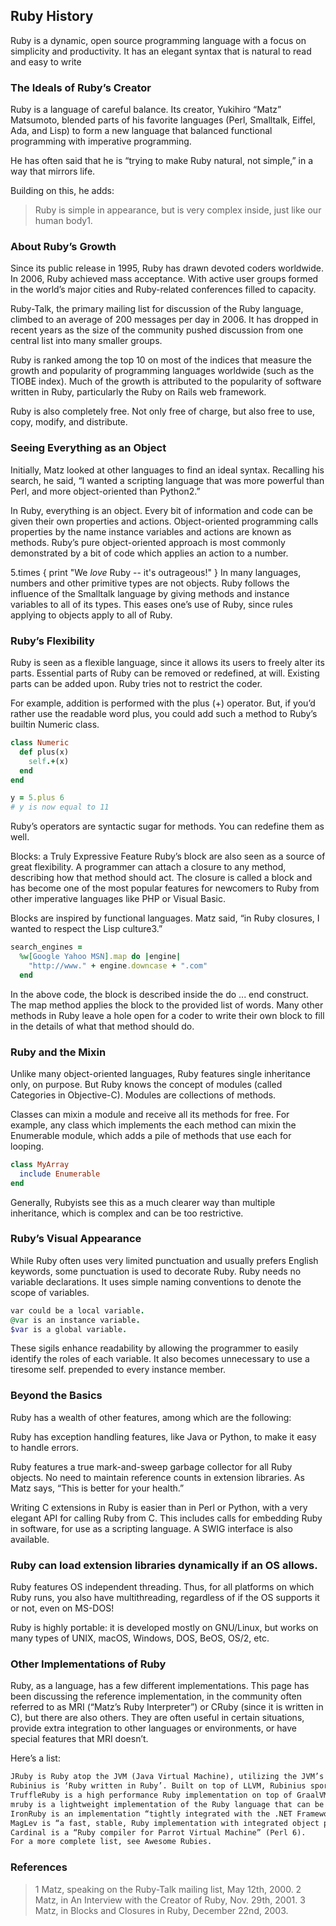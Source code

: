 ## Ruby History

Ruby is a dynamic, open source programming language with a focus on simplicity and productivity. It has an elegant syntax that is natural to read and easy to write

### The Ideals of Ruby’s Creator

Ruby is a language of careful balance. Its creator, Yukihiro “Matz” Matsumoto, blended parts of his favorite languages (Perl, Smalltalk, Eiffel, Ada, and Lisp) to form a new language that balanced functional programming with imperative programming.

He has often said that he is “trying to make Ruby natural, not simple,” in a way that mirrors life.

Building on this, he adds:

>  Ruby is simple in appearance, but is very complex inside, just like our human body1.

### About Ruby’s Growth

Since its public release in 1995, Ruby has drawn devoted coders worldwide. In 2006, Ruby achieved mass acceptance. With active user groups formed in the world’s major cities and Ruby-related conferences filled to capacity.

Ruby-Talk, the primary mailing list for discussion of the Ruby language, climbed to an average of 200 messages per day in 2006. It has dropped in recent years as the size of the community pushed discussion from one central list into many smaller groups.

Ruby is ranked among the top 10 on most of the indices that measure the growth and popularity of programming languages worldwide (such as the TIOBE index). Much of the growth is attributed to the popularity of software written in Ruby, particularly the Ruby on Rails web framework.

Ruby is also completely free. Not only free of charge, but also free to use, copy, modify, and distribute.

### Seeing Everything as an Object

Initially, Matz looked at other languages to find an ideal syntax. Recalling his search, he said, “I wanted a scripting language that was more powerful than Perl, and more object-oriented than Python2.”

In Ruby, everything is an object. Every bit of information and code can be given their own properties and actions. Object-oriented programming calls properties by the name instance variables and actions are known as methods. Ruby’s pure object-oriented approach is most commonly demonstrated by a bit of code which applies an action to a number.

5.times { print "We *love* Ruby -- it's outrageous!" }
In many languages, numbers and other primitive types are not objects. Ruby follows the influence of the Smalltalk language by giving methods and instance variables to all of its types. This eases one’s use of Ruby, since rules applying to objects apply to all of Ruby.

### Ruby’s Flexibility

Ruby is seen as a flexible language, since it allows its users to freely alter its parts. Essential parts of Ruby can be removed or redefined, at will. Existing parts can be added upon. Ruby tries not to restrict the coder.

For example, addition is performed with the plus (+) operator. But, if you’d rather use the readable word plus, you could add such a method to Ruby’s builtin Numeric class.

~~~ruby
class Numeric
  def plus(x)
    self.+(x)
  end
end

y = 5.plus 6
# y is now equal to 11
~~~

Ruby’s operators are syntactic sugar for methods. You can redefine them as well.

Blocks: a Truly Expressive Feature
Ruby’s block are also seen as a source of great flexibility. A programmer can attach a closure to any method, describing how that method should act. The closure is called a block and has become one of the most popular features for newcomers to Ruby from other imperative languages like PHP or Visual Basic.

Blocks are inspired by functional languages. Matz said, “in Ruby closures, I wanted to respect the Lisp culture3.”

~~~ruby
search_engines =
  %w[Google Yahoo MSN].map do |engine|
    "http://www." + engine.downcase + ".com"
  end
~~~

In the above code, the block is described inside the do ... end construct. The map method applies the block to the provided list of words. Many other methods in Ruby leave a hole open for a coder to write their own block to fill in the details of what that method should do.

### Ruby and the Mixin

Unlike many object-oriented languages, Ruby features single inheritance only, on purpose. But Ruby knows the concept of modules (called Categories in Objective-C). Modules are collections of methods.

Classes can mixin a module and receive all its methods for free. For example, any class which implements the each method can mixin the Enumerable module, which adds a pile of methods that use each for looping.

~~~ruby
class MyArray
  include Enumerable
end
~~~

Generally, Rubyists see this as a much clearer way than multiple inheritance, which is complex and can be too restrictive.

### Ruby’s Visual Appearance

While Ruby often uses very limited punctuation and usually prefers English keywords, some punctuation is used to decorate Ruby. Ruby needs no variable declarations. It uses simple naming conventions to denote the scope of variables.

~~~ruby
var could be a local variable.
@var is an instance variable.
$var is a global variable.
~~~

These sigils enhance readability by allowing the programmer to easily identify the roles of each variable. It also becomes unnecessary to use a tiresome self. prepended to every instance member.

### Beyond the Basics

Ruby has a wealth of other features, among which are the following:

Ruby has exception handling features, like Java or Python, to make it easy to handle errors.

Ruby features a true mark-and-sweep garbage collector for all Ruby objects. No need to maintain reference counts in extension libraries. As Matz says, “This is better for your health.”

Writing C extensions in Ruby is easier than in Perl or Python, with a very elegant API for calling Ruby from C. This includes calls for embedding Ruby in software, for use as a scripting language. A SWIG interface is also available.

### Ruby can load extension libraries dynamically if an OS allows.

Ruby features OS independent threading. Thus, for all platforms on which Ruby runs, you also have multithreading, regardless of if the OS supports it or not, even on MS-DOS!

Ruby is highly portable: it is developed mostly on GNU/Linux, but works on many types of UNIX, macOS, Windows, DOS, BeOS, OS/2, etc.

### Other Implementations of Ruby

Ruby, as a language, has a few different implementations. This page has been discussing the reference implementation, in the community often referred to as MRI (“Matz’s Ruby Interpreter”) or CRuby (since it is written in C), but there are also others. They are often useful in certain situations, provide extra integration to other languages or environments, or have special features that MRI doesn’t.

Here’s a list:

~~~markdown
JRuby is Ruby atop the JVM (Java Virtual Machine), utilizing the JVM’s optimizing JIT compilers, garbage collectors, concurrent threads, tool ecosystem, and vast collection of libraries.
Rubinius is ‘Ruby written in Ruby’. Built on top of LLVM, Rubinius sports a nifty virtual machine that other languages are being built on top of, too.
TruffleRuby is a high performance Ruby implementation on top of GraalVM.
mruby is a lightweight implementation of the Ruby language that can be linked and embedded within an application. Its development is led by Ruby’s creator Yukihiro “Matz” Matsumoto.
IronRuby is an implementation “tightly integrated with the .NET Framework”.
MagLev is “a fast, stable, Ruby implementation with integrated object persistence and distributed shared cache”.
Cardinal is a “Ruby compiler for Parrot Virtual Machine” (Perl 6).
For a more complete list, see Awesome Rubies.
~~~

### References

> 1 Matz, speaking on the Ruby-Talk mailing list, May 12th, 2000.
> 2 Matz, in An Interview with the Creator of Ruby, Nov. 29th, 2001.
> 3 Matz, in Blocks and Closures in Ruby, December 22nd, 2003.
